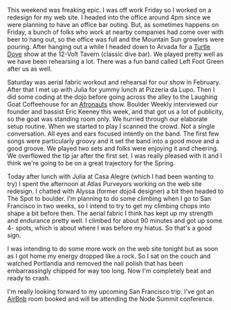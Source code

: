 This weekend was freaking epic.  I was off work Friday so I worked on a redesign for my web site.  I headed into the office around 4pm since we were planning to have an office bar outing.  But, as sometimes happens on Friday, a bunch of folks who work at nearby companies had come over with beer to hang out, so the office was full and the Mountain Sun growlers were pouring.  After hanging out a while I headed down to Arvada for a [Turtle Dove](http://turtledoverock.com) show at the 12-Volt Tavern (classic dive bar).  We played pretty well as we have been rehearsing a lot.  There was a fun band called Left Foot Green after us as well.

Saturday was aerial fabric workout and rehearsal for our show in February.  After that I met up with Julia for yummy lunch at Pizzeria da Lupo.  Then I did some coding at the dojo before going across the alley to the Laughing Goat Coffeehouse for an [Afronauts](http://afronautsband.com) show.  Boulder Weekly interviewed our founder and bassist Eric Keeney this week, and that got us a lot of publicity, so the goat was standing room only.  We hurried through our elaborate setup routine.  When we started to play I scanned the crowd.  Not a single conversation. All eyes and ears focused intently on the band.  The first few songs were particularly groovy and it set the band into a good move and a good groove.  We played two sets and folks were enjoying it and cheering.  We overflowed the tip jar after the first set.  I was really pleased with it and I think we're going to be on a great trajectory for the Spring.

Today after lunch with Julia at Casa Alegre (which I had been wanting to try) I spent the afternoon at Atlas Purveyors working on the web site redesign.  I chatted with Alyssa (former dojo4 designer) a bit then headed to The Spot to boulder.  I'm planning to do some climbing when I go to San Francisco in two weeks, so I intend to try to get my climbing chops into shape a bit before then.  The aerial fabric I think has kept up my strength and endurance pretty well.  I climbed for about 90 minutes and got up some 4- spots, which is about where I was before my hiatus.  So that's a good sign.

I was intending to do some more work on the web site tonight but as soon as I got home my energy dropped like a rock.  So I sat on the couch and watched Portlandia and removed the nail polish that has been embarrassingly chipped for way too long. Now I'm completely beat and ready to crash.

I'm really looking forward to my upcoming San Francisco trip.  I've got an [AirBnb](http://airbnb.com) room booked and will be attending the Node Summit conference.
